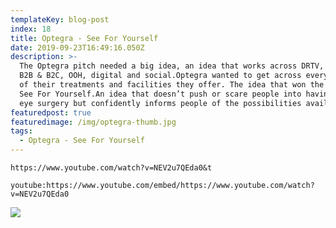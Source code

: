 ```yaml
---
templateKey: blog-post
index: 18
title: Optegra - See For Yourself
date: 2019-09-23T16:49:16.050Z
description: >-
  The Optegra pitch needed a big idea, an idea that works across DRTV, press,
  B2B & B2C, OOH, digital and social.Optegra wanted to get across every aspect
  of their treatments and facilities they offer. The idea that won the pitch was
  See For Yourself.An idea that doesn’t push or scare people into having laser
  eye surgery but confidently informs people of the possibilities available.
featuredpost: true
featuredimage: /img/optegra-thumb.jpg
tags:
  - Optegra - See For Yourself
---
```

`https://www.youtube.com/watch?v=NEV2u7QEda0&t`

`youtube:https://www.youtube.com/embed/https://www.youtube.com/watch?v=NEV2u7QEda0`

![](/img/kv-1-jpegg.jpg)

